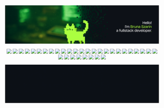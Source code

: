 ![banner](https://github.com/brunaszarin/brunaszarin/blob/main/title.png)

 


<p align="center">

  <!-- Core Languages -->
  <img src="https://img.shields.io/badge/Python-0D1117?style=flat-square&logo=python&logoColor=ABFF40"/>
  <img src="https://img.shields.io/badge/Java-0D1117?style=flat-square&logo=openjdk&logoColor=ABFF40"/>
  <img src="https://img.shields.io/badge/C%23-0D1117?style=flat-square&logo=csharp&logoColor=ABFF40"/>
  <img src="https://img.shields.io/badge/Node.js-0D1117?style=flat-square&logo=node.js&logoColor=ABFF40"/>
  <img src="https://img.shields.io/badge/TypeScript-0D1117?style=flat-square&logo=typescript&logoColor=ABFF40"/>
  <img src="https://img.shields.io/badge/JavaScript-0D1117?style=flat-square&logo=javascript&logoColor=ABFF40"/>

  <!-- Backend Frameworks -->
  <img src="https://img.shields.io/badge/FastAPI-0D1117?style=flat-square&logo=fastapi&logoColor=ABFF40"/>
  <img src="https://img.shields.io/badge/Django-0D1117?style=flat-square&logo=django&logoColor=ABFF40"/>
  <img src="https://img.shields.io/badge/Flask-0D1117?style=flat-square&logo=flask&logoColor=ABFF40"/>
  <img src="https://img.shields.io/badge/Express.js-0D1117?style=flat-square&logo=express&logoColor=ABFF40"/>
  <img src="https://img.shields.io/badge/Spring%20Boot-0D1117?style=flat-square&logo=springboot&logoColor=ABFF40"/>
  <img src="https://img.shields.io/badge/.NET-0D1117?style=flat-square&logo=dotnet&logoColor=ABFF40"/>
  <img src="https://img.shields.io/badge/GraphQL-0D1117?style=flat-square&logo=graphql&logoColor=ABFF40"/>
  <img src="https://img.shields.io/badge/REST%20API-0D1117?style=flat-square&logo=swagger&logoColor=ABFF40"/>

  <!-- Data & Integrations -->
  <img src="https://img.shields.io/badge/BigQuery-0D1117?style=flat-square&logo=google-cloud&logoColor=ABFF40"/>
  <img src="https://img.shields.io/badge/PostgreSQL-0D1117?style=flat-square&logo=postgresql&logoColor=ABFF40"/>
  <img src="https://img.shields.io/badge/Redis-0D1117?style=flat-square&logo=redis&logoColor=ABFF40"/>
  <img src="https://img.shields.io/badge/Kafka-0D1117?style=flat-square&logo=apachekafka&logoColor=ABFF40"/>
  <img src="https://img.shields.io/badge/n8n-0D1117?style=flat-square&logo=n8n&logoColor=ABFF40"/>
  <img src="https://img.shields.io/badge/Shopify%20API-0D1117?style=flat-square&logo=shopify&logoColor=ABFF40"/>
  

  <!-- Cloud & Infrastructure -->
  <img src="https://img.shields.io/badge/Terraform-0D1117?style=flat-square&logo=terraform&logoColor=ABFF40"/>
  <img src="https://img.shields.io/badge/Docker-0D1117?style=flat-square&logo=docker&logoColor=ABFF40"/>
  <img src="https://img.shields.io/badge/Kubernetes-0D1117?style=flat-square&logo=kubernetes&logoColor=ABFF40"/>
  <img src="https://img.shields.io/badge/Cloudflare-0D1117?style=flat-square&logo=cloudflare&logoColor=ABFF40"/>
  <img src="https://img.shields.io/badge/ArgoCD-0D1117?style=flat-square&logo=argo&logoColor=ABFF40"/>
  <img src="https://img.shields.io/badge/Linux-0D1117?style=flat-square&logo=linux&logoColor=ABFF40"/>
  <img src="https://img.shields.io/badge/Nginx-0D1117?style=flat-square&logo=nginx&logoColor=ABFF40"/>

  <!-- Dev Tools & Utilities -->
  <img src="https://img.shields.io/badge/Git-0D1117?style=flat-square&logo=git&logoColor=ABFF40"/>
  <img src="https://img.shields.io/badge/Postman-0D1117?style=flat-square&logo=postman&logoColor=ABFF40"/>
  <img src="https://img.shields.io/badge/Figma-0D1117?style=flat-square&logo=figma&logoColor=ABFF40"/>
  <!-- Frontend (para integrações ou painéis) -->
  <img src="https://img.shields.io/badge/React-0D1117?style=flat-square&logo=react&logoColor=ABFF40"/>
  <img src="https://img.shields.io/badge/TailwindCSS-0D1117?style=flat-square&logo=tailwindcss&logoColor=ABFF40"/>
  <img src="https://img.shields.io/badge/Remix-0D1117?style=flat-square&logo=remix&logoColor=ABFF40"/>

</p>

![banner](https://github.com/brunaszarin/brunaszarin/blob/main/bio.gif)
